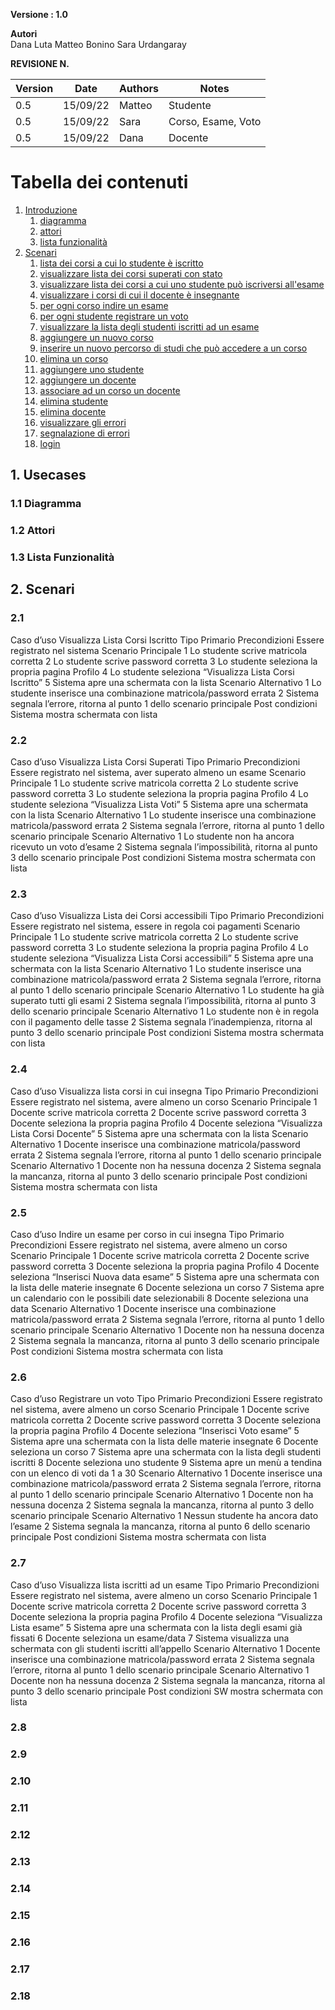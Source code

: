 **Versione : 1.0**

**Autori**  
Dana Luta
Matteo Bonino
Sara Urdangaray

**REVISIONE N.**


| Version    | Date        | Authors      | Notes        |
| ----------- | ----------- | ----------- | ----------- |
| 0.5 | 15/09/22 | Matteo | Studente |
| 0.5 | 15/09/22 | Sara | Corso, Esame, Voto |
| 0.5 | 15/09/22 | Dana | Docente |
# Tabella dei contenuti

1. [Introduzione](#p1)
	1. [diagramma](#sp1.1)
	2. [attori](#sp1.2) 
	3. [lista funzionalità](#sp1.3)
2. [Scenari](#p2)
    1. [lista dei corsi a cui lo studente è iscritto](#p2.1)
    2. [visualizzare lista dei corsi superati con stato](#p2.2)
    3. [visualizzare lista dei corsi a cui uno studente può iscriversi all'esame](#p2.3)
    4. [visualizzare i corsi di cui il docente è insegnante](#p2.4)
    5. [per ogni corso indire un esame](#p2.5)
    6. [per ogni studente registrare un voto](#p2.6)
    7. [visualizzare la lista degli studenti iscritti ad un esame](#p2.7)
    8. [aggiungere un nuovo corso](#p2.8)
    9. [inserire un nuovo percorso di studi che può accedere a un corso](#p2.9)
    10. [elimina un corso](#p2.10)
    11. [aggiungere uno studente](#p2.11)
    12. [aggiungere un docente](#p2.12)
    13. [associare ad un corso un docente](#p2.13)
    14. [elimina studente](#p2.14)
    15. [elimina docente](#p2.15)
    16. [visualizzare gli errori](#p2.16)
    17. [segnalazione di errori](#p2.17)
    18. [login](#p2.18)
    
    
	
  

<a name="p1"></a>

## 1. Usecases


<a name="sp1.1"></a>

### 1.1 Diagramma


<a name="sp1.2"></a>

### 1.2 Attori


<a name="sp1.3"></a>

### 1.3 Lista Funzionalità




 

<a name="p2"></a>

## 2. Scenari

<a name="sp2.1"></a>

### 2.1

Caso d’uso			Visualizza Lista Corsi Iscritto
Tipo				Primario
Precondizioni			Essere registrato nel sistema
Scenario Principale		1 Lo studente scrive matricola corretta
				2 Lo studente scrive password corretta
				3 Lo studente seleziona la propria pagina Profilo
				4 Lo studente seleziona “Visualizza Lista Corsi Iscritto”
				5 Sistema apre una schermata con la lista
Scenario Alternativo		1 Lo studente inserisce una combinazione matricola/password errata
				2 Sistema segnala l’errore, ritorna al punto 1 dello scenario principale
Post condizioni			Sistema mostra schermata con lista

<a name="sp2.2"></a>

### 2.2

Caso d’uso			Visualizza Lista Corsi Superati
Tipo				Primario
Precondizioni			Essere registrato nel sistema, aver superato almeno un esame
Scenario Principale		1 Lo studente scrive matricola corretta
				2 Lo studente scrive password corretta
				3 Lo studente seleziona la propria pagina Profilo
				4 Lo studente seleziona “Visualizza Lista Voti”
				5 Sistema apre una schermata con la lista
Scenario Alternativo		1 Lo studente inserisce una combinazione matricola/password errata
				2 Sistema segnala l’errore, ritorna al punto 1 dello scenario principale
Scenario Alternativo		1 Lo studente non ha ancora ricevuto un voto d’esame
				2 Sistema segnala l’impossibilità, ritorna al punto 3 dello scenario principale
Post condizioni			Sistema mostra schermata con lista

<a name="sp2.3"></a>

### 2.3

Caso d’uso			Visualizza Lista dei Corsi accessibili
Tipo				Primario
Precondizioni			Essere registrato nel sistema, essere in regola coi pagamenti
Scenario Principale		1 Lo studente scrive matricola corretta
				2 Lo studente scrive password corretta
				3 Lo studente seleziona la propria pagina Profilo
				4 Lo studente seleziona “Visualizza Lista Corsi accessibili”
				5 Sistema apre una schermata con la lista
Scenario Alternativo		1 Lo studente inserisce una combinazione matricola/password errata
				2 Sistema segnala l’errore, ritorna al punto 1 dello scenario principale
Scenario Alternativo		1 Lo studente ha già superato tutti gli esami
				2 Sistema segnala l’impossibilità, ritorna al punto 3 dello scenario principale
Scenario Alternativo		1 Lo studente non è in regola con il pagamento delle tasse
				2 Sistema segnala l’inadempienza, ritorna al punto 3 dello scenario principale
Post condizioni			Sistema mostra schermata con lista 

<a name="sp2.4"></a>

### 2.4

Caso d’uso			Visualizza lista corsi in cui insegna
Tipo				Primario
Precondizioni			Essere registrato nel sistema, avere almeno un corso
Scenario Principale		1 Docente scrive matricola corretta
				2 Docente scrive password corretta
				3 Docente seleziona la propria pagina Profilo
				4 Docente seleziona “Visualizza Lista Corsi Docente”
				5 Sistema apre una schermata con la lista
Scenario Alternativo		1 Docente inserisce una combinazione matricola/password errata
				2 Sistema segnala l’errore, ritorna al punto 1 dello scenario principale
Scenario Alternativo		1 Docente non ha nessuna docenza
				2 Sistema segnala la mancanza, ritorna al punto 3 dello scenario principale
Post condizioni			Sistema mostra schermata con lista

<a name="sp2.5"></a>

### 2.5

Caso d’uso			Indire un esame per corso in cui insegna
Tipo				Primario
Precondizioni			Essere registrato nel sistema, avere almeno un corso
Scenario Principale		1 Docente scrive matricola corretta
				2 Docente scrive password corretta
				3 Docente seleziona la propria pagina Profilo
				4 Docente seleziona “Inserisci Nuova data esame”
				5 Sistema apre una schermata con la lista delle materie insegnate 
				6 Docente seleziona un corso
				7 Sistema apre un calendario con le possibili date selezionabili
				8 Docente seleziona una data
Scenario Alternativo		1 Docente inserisce una combinazione matricola/password errata
				2 Sistema segnala l’errore, ritorna al punto 1 dello scenario principale
Scenario Alternativo		1 Docente non ha nessuna docenza
				2 Sistema segnala la mancanza, ritorna al punto 3 dello scenario principale
Post condizioni			Sistema mostra schermata con lista 

<a name="sp2.6"></a>

### 2.6

Caso d’uso			Registrare un voto
Tipo				Primario
Precondizioni			Essere registrato nel sistema, avere almeno un corso
Scenario Principale		1 Docente scrive matricola corretta
				2 Docente scrive password corretta
				3 Docente seleziona la propria pagina Profilo
				4 Docente seleziona “Inserisci Voto esame”
				5 Sistema apre una schermata con la lista delle materie insegnate 
				6 Docente seleziona un corso
				7 Sistema apre una schermata con la lista degli studenti iscritti
				8 Docente seleziona uno studente
				9 Sistema apre un menù a tendina con un elenco di voti da 1 a 30
Scenario Alternativo		1 Docente inserisce una combinazione matricola/password errata
				2 Sistema segnala l’errore, ritorna al punto 1 dello scenario principale
Scenario Alternativo		1 Docente non ha nessuna docenza
				2 Sistema segnala la mancanza, ritorna al punto 3 dello scenario principale
Scenario Alternativo		1 Nessun studente ha ancora dato l’esame
				2 Sistema segnala la mancanza, ritorna al punto 6 dello scenario principale
Post condizioni			Sistema mostra schermata con lista

<a name="sp2.7"></a>

### 2.7

Caso d’uso			Visualizza lista iscritti ad un esame
Tipo				Primario
Precondizioni			Essere registrato nel sistema, avere almeno un corso
Scenario Principale		1 Docente scrive matricola corretta
				2 Docente scrive password corretta
				3 Docente seleziona la propria pagina Profilo
				4 Docente seleziona “Visualizza Lista esame”
				5 Sistema apre una schermata con la lista degli esami già fissati
				6 Docente seleziona un esame/data
				7 Sistema visualizza una schermata con gli studenti iscritti all’appello
Scenario Alternativo		1 Docente inserisce una combinazione matricola/password errata
				2 Sistema segnala l’errore, ritorna al punto 1 dello scenario principale
Scenario Alternativo		1 Docente non ha nessuna docenza
				2 Sistema segnala la mancanza, ritorna al punto 3 dello scenario principale
Post condizioni			SW mostra schermata con lista 

<a name="sp2.8"></a>

### 2.8

<a name="sp2.9"></a>

### 2.9

<a name="sp2.10"></a>

### 2.10

<a name="sp2.11"></a>

### 2.11

<a name="sp2.12"></a>

### 2.12

<a name="sp2.13"></a>

### 2.13

<a name="sp2.14"></a>

### 2.14

<a name="sp2.15"></a>

### 2.15

<a name="sp2.16"></a>

### 2.16

<a name="sp2.17"></a>

### 2.17

<a name="sp2.18"></a>

### 2.18

